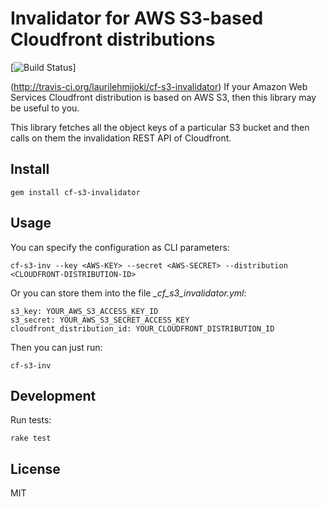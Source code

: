 # Invalidator for AWS S3-based Cloudfront distributions

[![Build Status](https://secure.travis-ci.org/laurilehmijoki/cf-s3-invalidator.png)]

(http://travis-ci.org/laurilehmijoki/cf-s3-invalidator)
If your Amazon Web Services Cloudfront distribution is based on AWS S3, then
this library may be useful to you.

This library fetches all the object keys of a particular S3 bucket and then
calls on them the invalidation REST API of Cloudfront.

## Install

`gem install cf-s3-invalidator`

## Usage

You can specify the configuration as CLI parameters:

`cf-s3-inv --key <AWS-KEY> --secret <AWS-SECRET> --distribution <CLOUDFRONT-DISTRIBUTION-ID>`

Or you can store them into the file *_cf_s3_invalidator.yml*:

    s3_key: YOUR_AWS_S3_ACCESS_KEY_ID
    s3_secret: YOUR_AWS_S3_SECRET_ACCESS_KEY
    cloudfront_distribution_id: YOUR_CLOUDFRONT_DISTRIBUTION_ID

Then you can just run:

`cf-s3-inv`

## Development

Run tests:

`rake test`

## License

MIT
